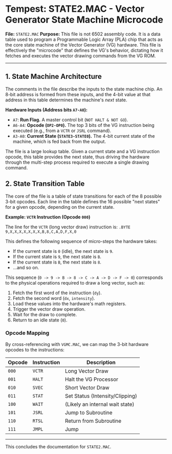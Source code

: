 # Tempest: STATE2.MAC - Vector Generator State Machine Microcode

**File:** `STATE2.MAC`
**Purpose:** This file is not 6502 assembly code. It is a data table used to program a Programmable Logic Array (PLA) chip that acts as the core state machine of the Vector Generator (VG) hardware. This file is effectively the "microcode" that defines the VG's behavior, dictating how it fetches and executes the vector drawing commands from the VG ROM.

---

## 1. State Machine Architecture

The comments in the file describe the inputs to the state machine chip. An 8-bit address is formed from these inputs, and the 4-bit value at that address in this table determines the machine's *next* state.

**Hardware Inputs (Address bits `A7-A0`):**
-   `A7`: **Run Flag.** A master control bit (`NOT HALT & NOT GO`).
-   `A6-A4`: **Opcode (`OP2-OP0`).** The top 3 bits of the VG instruction being executed (e.g., from a `VCTR` or `JSRL` command).
-   `A3-A0`: **Current State (`STATE3-STATE0`).** The 4-bit current state of the machine, which is fed back from the output.

The file is a large lookup table. Given a current state and a VG instruction opcode, this table provides the next state, thus driving the hardware through the multi-step process required to execute a single drawing command.

## 2. State Transition Table

The core of the file is a table of state transitions for each of the 8 possible 3-bit opcodes. Each line in the table defines the 16 possible "next states" for a given opcode, depending on the current state.

**Example: `VCTR` Instruction (Opcode `000`)**

The line for the `VCTR` (long vector draw) instruction is:
`.BYTE 9,X,X,X,X,X,X,X,B,8,C,A,D,F,X,0`

This defines the following sequence of micro-steps the hardware takes:
-   If the current state is `0` (idle), the next state is `9`.
-   If the current state is `9`, the next state is `B`.
-   If the current state is `B`, the next state is `8`.
-   ...and so on.

This sequence (`0 -> 9 -> B -> 8 -> C -> A -> D -> F -> 0`) corresponds to the physical operations required to draw a long vector, such as:
1.  Fetch the first word of the instruction (`dy`).
2.  Fetch the second word (`dx`, `intensity`).
3.  Load these values into the hardware's math registers.
4.  Trigger the vector draw operation.
5.  Wait for the draw to complete.
6.  Return to an idle state (`0`).

### Opcode Mapping

By cross-referencing with `VGMC.MAC`, we can map the 3-bit hardware opcodes to the instructions:

| Opcode | Instruction | Description |
|---|---|---|
| `000` | `VCTR` | Long Vector Draw |
| `001` | `HALT` | Halt the VG Processor |
| `010` | `SVEC` | Short Vector Draw |
| `011` | `STAT` | Set Status (Intensity/Clipping) |
| `100` | `WAIT`| (Likely an internal wait state) |
| `101` | `JSRL` | Jump to Subroutine |
| `110` | `RTSL` | Return from Subroutine |
| `111` | `JMPL` | Jump |

---

This concludes the documentation for `STATE2.MAC`. 